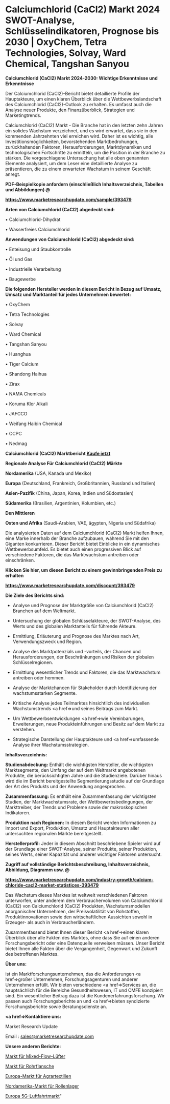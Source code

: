 # Calciumchlorid (CaCl2) Markt 2024 SWOT-Analyse, Schlüsselindikatoren, Prognose bis 2030 | OxyChem, Tetra Technologies, Solvay, Ward Chemical, Tangshan Sanyou

<strong>Calciumchlorid (CaCl2) Markt 2024-2030: Wichtige Erkenntnisse und Erkenntnisse</strong>

Der Calciumchlorid (CaCl2)-Bericht bietet detaillierte Profile der Hauptakteure, um einen klaren Überblick über die Wettbewerbslandschaft des Calciumchlorid (CaCl2)-Outlook zu erhalten. Es umfasst auch die Analyse neuer Produkte, den Finanzüberblick, Strategien und Marketingtrends.

Calciumchlorid (CaCl2) Markt - Die Branche hat in den letzten zehn Jahren ein solides Wachstum verzeichnet, und es wird erwartet, dass sie in den kommenden Jahrzehnten viel erreichen wird. Daher ist es wichtig, alle Investitionsmöglichkeiten, bevorstehenden Marktbedrohungen, zurückhaltenden Faktoren, Herausforderungen, Marktdynamiken und technologischen Fortschritte zu ermitteln, um die Position in der Branche zu stärken. Die vorgeschlagene Untersuchung hat alle oben genannten Elemente analysiert, um dem Leser eine detaillierte Analyse zu präsentieren, die zu einem erwarteten Wachstum in seinem Geschäft anregt.



<strong><b>PDF-Beispielkopie anfordern (einschließlich Inhaltsverzeichnis, Tabellen und Abbildungen) @ </b></strong>

<strong><a href=https://www.marketresearchupdate.com/sample/393479>

<strong>https://www.marketresearchupdate.com/sample/393479</u></a></strong></strong>



<strong>Arten von Calciumchlorid (CaCl2) abgedeckt sind:</strong>

• Calciumchlorid-Dihydrat

• Wasserfreies Calciumchlorid



<strong>Anwendungen von Calciumchlorid (CaCl2) abgedeckt sind:</strong>

• Enteisung und Staubkontrolle

• Öl und Gas

• Industrielle Verarbeitung

• Baugewerbe



<strong>Die folgenden Hersteller werden in diesem Bericht in Bezug auf Umsatz, Umsatz und Marktanteil für jedes Unternehmen bewertet:</strong>

• OxyChem

• Tetra Technologies

• Solvay

• Ward Chemical

• Tangshan Sanyou

• Huanghua

• Tiger Calcium

• Shandong Haihua

• Zirax

• NAMA Chemicals

• Koruma Klor Alkali

• JAFCCO

• Weifang Haibin Chemical

• CCPC

• Nedmag



<strong>Calciumchlorid (CaCl2) Marktbericht <a href=https://www.marketresearchupdate.com/buynow/393479>Kaufe jetzt</a></strong>



<strong>Regionale Analyse Für Calciumchlorid (CaCl2) Märkte</strong>



<strong>Nordamerika</strong> (USA, Kanada und Mexiko)



<strong>Europa</strong> (Deutschland, Frankreich, Großbritannien, Russland und Italien)



<strong>Asien-Pazifik</strong> (China, Japan, Korea, Indien und Südostasien)



<strong>Südamerika</strong> (Brasilien, Argentinien, Kolumbien, etc.)



<strong>Den Mittleren</strong> 

<strong>Osten und Afrika</strong> (Saudi-Arabien, VAE, ägypten, Nigeria und Südafrika)

Die analysierten Daten auf dem Calciumchlorid (CaCl2) Markt helfen Ihnen, eine Marke innerhalb der Branche aufzubauen, während Sie mit den Giganten konkurrieren. Dieser Bericht bietet Einblicke in ein dynamisches Wettbewerbsumfeld. Es bietet auch einen progressiven Blick auf verschiedene Faktoren, die das Marktwachstum antreiben oder einschränken.



<strong>Klicken Sie hier, um diesen Bericht zu einem gewinnbringenden Preis zu erhalten
</strong>

<strong><a href=https://www.marketresearchupdate.com/discount/393479>https://www.marketresearchupdate.com/discount/393479</b></u></strong></a>



<strong>Die Ziele des Berichts sind:</strong>

- Analyse und Prognose der Marktgröße von Calciumchlorid (CaCl2) Branchen auf dem Weltmarkt.

- Untersuchung der globalen Schlüsselakteure, der SWOT-Analyse, des Werts und des globalen Marktanteils für führende Akteure.

- Ermittlung, Erläuterung und Prognose des Marktes nach Art, Verwendungszweck und Region.

- Analyse des Marktpotenzials und -vorteils, der Chancen und Herausforderungen, der Beschränkungen und Risiken der globalen Schlüsselregionen.

- Ermittlung wesentlicher Trends und Faktoren, die das Marktwachstum antreiben oder hemmen.

- Analyse der Marktchancen für Stakeholder durch Identifizierung der wachstumsstarken Segmente.

- Kritische Analyse jedes Teilmarktes hinsichtlich des individuellen Wachstumstrends <a href=>und</a> seines Beitrags zum Markt.

- Um Wettbewerbsentwicklungen <a href=>wie</a> Vereinbarungen, Erweiterungen, neue Produkteinführungen und Besitz auf dem Markt zu verstehen.

- Strategische Darstellung der Hauptakteure und <a href=>umfas</a>sende Analyse ihrer Wachstumsstrategien.



<strong>Inhaltsverzeichnis:</strong>



<strong>Studienabdeckung:</strong> Enthält die wichtigsten Hersteller, die wichtigsten Marktsegmente, den Umfang der auf dem Weltmarkt angebotenen Produkte, die berücksichtigten Jahre und die Studienziele. Darüber hinaus wird die im Bericht bereitgestellte Segmentierungsstudie auf der Grundlage der Art des Produkts und der Anwendung angesprochen.



<strong>Zusammenfassung:</strong> Es enthält eine Zusammenfassung der wichtigsten Studien, der Marktwachstumsrate, der Wettbewerbsbedingungen, der Markttreiber, der Trends und Probleme sowie der makroskopischen Indikatoren.



<strong>Produktion nach Regionen:</strong> In diesem Bericht werden Informationen zu Import und Export, Produktion, Umsatz und Hauptakteuren aller untersuchten regionalen Märkte bereitgestellt.



<strong>Herstellerprofil:</strong> Jeder in diesem Abschnitt beschriebene Spieler wird auf der Grundlage einer SWOT-Analyse, seiner Produkte, seiner Produktion, seines Werts, seiner Kapazität und anderer wichtiger Faktoren untersucht.



<strong><b>Zugriff auf vollständige Berichtsbeschreibung, Inhaltsverzeichnis, Abbildung, Diagramm usw. @ </b></strong>

<strong><a href=https://www.marketresearchupdate.com/industry-growth/calcium-chloride-cacl2-market-statistices-393479>https://www.marketresearchupdate.com/industry-growth/calcium-chloride-cacl2-market-statistices-393479</a></strong>

Das Wachstum dieses Marktes ist weltweit verschiedenen Faktoren unterworfen, unter anderem dem Verbrauchervolumen von Calciumchlorid (CaCl2) von Calciumchlorid (CaCl2) Produkten, Wachstumsmodellen anorganischer Unternehmen, der Preisvolatilität von Rohstoffen, Produktinnovationen sowie den wirtschaftlichen Aussichten sowohl in Erzeuger- als auch in Verbraucherländern.

Zusammenfassend bietet Ihnen dieser Bericht <a href=>einen</a> klaren Überblick über alle Fakten des Marktes, ohne dass Sie auf einen anderen Forschungsbericht oder eine Datenquelle verweisen müssen. Unser Bericht bietet Ihnen alle Fakten über die Vergangenheit, Gegenwart und Zukunft des betroffenen Marktes.



<strong>Über uns:</strong>

 ist ein Marktforschungsunternehmen, das die Anforderungen <a href=>großer</a> Unternehmen, Forschungsagenturen und anderer Unternehmen erfüllt. Wir bieten verschiedene <a href=>Services</a> an, die hauptsächlich für die Bereiche Gesundheitswesen, IT und CMFE konzipiert sind. Ein wesentlicher Beitrag dazu ist die Kundenerfahrungsforschung. Wir passen auch Forschungsberichte an und <a href=>bieten</a> syndizierte Forschungsberichte sowie Beratungsdienste an.



<strong><a href=>Kontaktiere uns:</a></strong>

Market Research Update

Email : sales@marketresearchupdate.com



<strong>Unsere anderen Berichte:</strong>

<a href=https://www.linkedin.com/pulse/mixed-flow-fan-market-size-growth-set-surge-significantly>Markt für Mixed-Flow-Lüfter</a>

<a href=https://www.linkedin.com/pulse/pipe-flange-market-research-report-reveals-explosive-growth>Markt für Rohrflansche</a>

<a href=https://www.linkedin.com/pulse/europe-agro-textiles-market-size-future-demand-top>Europa-Markt für Agrartextilien</a>

<a href=https://www.linkedin.com/pulse/north-america-roller-bearings-market-2023-booming>Nordamerika-Markt für Rollenlager</a>

<a href=https://www.linkedin.com/pulse/europe-5g-aviation-market-2023-latest-sales>Europa 5G-Luftfahrtmarkt</a>"

